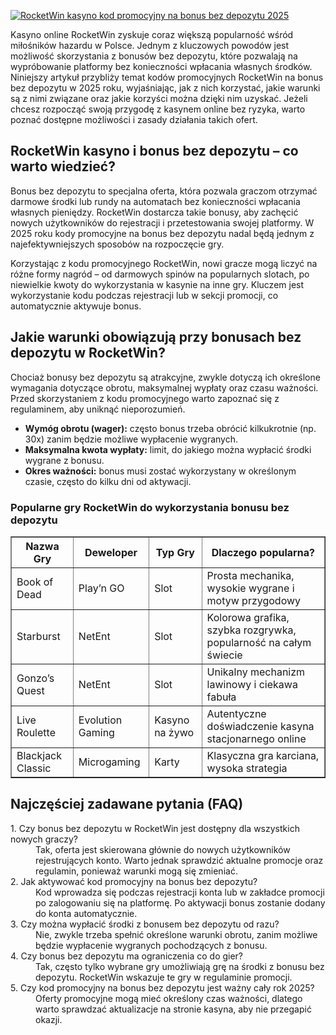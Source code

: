 [![RocketWin kasyno kod promocyjny na bonus bez depozytu 2025](https://123-caf.pages.dev/gitsignup.png)](https://vrmoo.ru/Bt82HjjY)

<p>Kasyno online RocketWin zyskuje coraz większą popularność wśród miłośników hazardu w Polsce. Jednym z kluczowych powodów jest możliwość skorzystania z bonusów bez depozytu, które pozwalają na wypróbowanie platformy bez konieczności wpłacania własnych środków. Niniejszy artykuł przybliży temat kodów promocyjnych RocketWin na bonus bez depozytu w 2025 roku, wyjaśniając, jak z nich korzystać, jakie warunki są z nimi związane oraz jakie korzyści można dzięki nim uzyskać. Jeżeli chcesz rozpocząć swoją przygodę z kasynem online bez ryzyka, warto poznać dostępne możliwości i zasady działania takich ofert.</p>  <h2>RocketWin kasyno i bonus bez depozytu – co warto wiedzieć?</h2> <p>Bonus bez depozytu to specjalna oferta, która pozwala graczom otrzymać darmowe środki lub rundy na automatach bez konieczności wpłacania własnych pieniędzy. RocketWin dostarcza takie bonusy, aby zachęcić nowych użytkowników do rejestracji i przetestowania swojej platformy. W 2025 roku kody promocyjne na bonus bez depozytu nadal będą jednym z najefektywniejszych sposobów na rozpoczęcie gry.</p> <p>Korzystając z kodu promocyjnego RocketWin, nowi gracze mogą liczyć na różne formy nagród – od darmowych spinów na popularnych slotach, po niewielkie kwoty do wykorzystania w kasynie na inne gry. Kluczem jest wykorzystanie kodu podczas rejestracji lub w sekcji promocji, co automatycznie aktywuje bonus.</p>  <h2>Jakie warunki obowiązują przy bonusach bez depozytu w RocketWin?</h2> <p>Chociaż bonusy bez depozytu są atrakcyjne, zwykle dotyczą ich określone wymagania dotyczące obrotu, maksymalnej wypłaty oraz czasu ważności. Przed skorzystaniem z kodu promocyjnego warto zapoznać się z regulaminem, aby uniknąć nieporozumień.</p> <ul>   <li><strong>Wymóg obrotu (wager):</strong> często bonus trzeba obrócić kilkukrotnie (np. 30x) zanim będzie możliwe wypłacenie wygranych.</li>   <li><strong>Maksymalna kwota wypłaty:</strong> limit, do jakiego można wypłacić środki wygrane z bonusu.</li>   <li><strong>Okres ważności:</strong> bonus musi zostać wykorzystany w określonym czasie, często do kilku dni od aktywacji.</li> </ul>  <h3>Popularne gry RocketWin do wykorzystania bonusu bez depozytu</h3> <table border="1" cellpadding="5" cellspacing="0">   <thead>     <tr>       <th>Nazwa Gry</th>       <th>Deweloper</th>       <th>Typ Gry</th>       <th>Dlaczego popularna?</th>     </tr>   </thead>   <tbody>     <tr>       <td>Book of Dead</td>       <td>Play’n GO</td>       <td>Slot</td>       <td>Prosta mechanika, wysokie wygrane i motyw przygodowy</td>     </tr>     <tr>       <td>Starburst</td>       <td>NetEnt</td>       <td>Slot</td>       <td>Kolorowa grafika, szybka rozgrywka, popularność na całym świecie</td>     </tr>     <tr>       <td>Gonzo’s Quest</td>       <td>NetEnt</td>       <td>Slot</td>       <td>Unikalny mechanizm lawinowy i ciekawa fabuła</td>     </tr>     <tr>       <td>Live Roulette</td>       <td>Evolution Gaming</td>       <td>Kasyno na żywo</td>       <td>Autentyczne doświadczenie kasyna stacjonarnego online</td>     </tr>     <tr>       <td>Blackjack Classic</td>       <td>Microgaming</td>       <td>Karty</td>       <td>Klasyczna gra karciana, wysoka strategia</td>     </tr>   </tbody> </table>  <h2>Najczęściej zadawane pytania (FAQ)</h2> <dl>   <dt>1. Czy bonus bez depozytu w RocketWin jest dostępny dla wszystkich nowych graczy?</dt>   <dd>Tak, oferta jest skierowana głównie do nowych użytkowników rejestrujących konto. Warto jednak sprawdzić aktualne promocje oraz regulamin, ponieważ warunki mogą się zmieniać.</dd>    <dt>2. Jak aktywować kod promocyjny na bonus bez depozytu?</dt>   <dd>Kod wprowadza się podczas rejestracji konta lub w zakładce promocji po zalogowaniu się na platformę. Po aktywacji bonus zostanie dodany do konta automatycznie.</dd>    <dt>3. Czy można wypłacić środki z bonusem bez depozytu od razu?</dt>   <dd>Nie, zwykle trzeba spełnić określone warunki obrotu, zanim możliwe będzie wypłacenie wygranych pochodzących z bonusu.</dd>    <dt>4. Czy bonus bez depozytu ma ograniczenia co do gier?</dt>   <dd>Tak, często tylko wybrane gry umożliwiają grę na środki z bonusu bez depozytu. RocketWin wskazuje te gry w regulaminie promocji.</dd>    <dt>5. Czy kod promocyjny na bonus bez depozytu jest ważny cały rok 2025?</dt>   <dd>Oferty promocyjne mogą mieć określony czas ważności, dlatego warto sprawdzać aktualizacje na stronie kasyna, aby nie przegapić okazji.</dd> </dl>